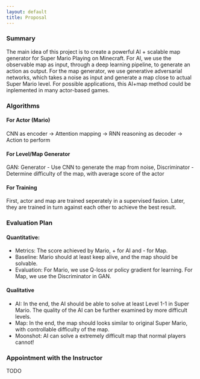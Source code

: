 ```yaml
---
layout: default
title: Proposal
---
```


### Summary
The main idea of this project is to create a powerful AI + scalable map generator for Super Mario Playing on Minecraft. For AI, we use the observable map as input, through a deep learning pipeline, to generate an action as output. For the map generator, we use generative adversarial networks, which takes a noise as input and generate a map close to actual Super Mario level. For possible applications, this AI+map method could be inplemented in many actor-based games.

### Algorithms
#### For Actor (Mario)
CNN as encoder -> Attention mapping -> RNN reasoning as decoder -> Action to perform

#### For Level/Map Generator
GAN: Generator - Use CNN to generate the map from noise, Discriminator - Determine difficulty of the map, with average score of the actor

#### For Training
First, actor and map are trained seperately in a supervised fasion. Later, they are trained in turn against each other to achieve the best result.

### Evaluation Plan

#### Quantitative:
 - Metrics: The score achieved by Mario, + for AI and - for Map.
 - Baseline: Mario should at least keep alive, and the map should be solvable.
 - Evaluation: For Mario, we use Q-loss or policy gradient for learning. For Map, we use the Discriminator in GAN.

#### Qualitative
 - AI: In the end, the AI should be able to solve at least Level 1-1 in Super Mario. The quality of the AI can be further examined by more difficult levels.
 - Map: In the end, the map should looks similar to original Super Mario, with controllable difficulty of the map.
 - Moonshot: AI can solve a extremely difficult map that normal players cannot!

### Appointment with the Instructor
TODO
